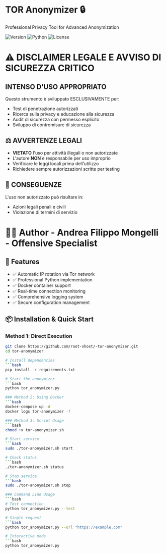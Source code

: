 # TOR Anonymizer 🔒

Professional Privacy Tool for Advanced Anonymization

![Version](https://img.shields.io/badge/version-2.0.0-blue)
![Python](https://img.shields.io/badge/python-3.8%2B-green)
![License](https://img.shields.io/badge/license-MIT-orange)

# ⚠️ DISCLAIMER LEGALE E AVVISO DI SICUREZZA CRITICO

## INTENSO D'USO APPROPRIATO
Questo strumento è sviluppato ESCLUSIVAMENTE per:
- Test di penetrazione autorizzati
- Ricerca sulla privacy e educazione alla sicurezza
- Audit di sicurezza con permesso esplicito
- Sviluppo di contromisure di sicurezza

## ⚖️ AVVERTENZE LEGALI
- **VIETATO** l'uso per attività illegali o non autorizzate
- L'autore **NON** è responsabile per uso improprio
- Verificare le leggi locali prima dell'utilizzo
- Richiedere sempre autorizzazioni scritte per testing

## 🚨 CONSEGUENZE
L'uso non autorizzato può risultare in:
- Azioni legali penali e civili
- Violazione di termini di servizio

# 👨‍💻 Author - **Andrea Filippo Mongelli** - **Offensive Specialist**

## 🚀 Features

- ✅ Automatic IP rotation via Tor network
- ✅ Professional Python implementation
- ✅ Docker container support
- ✅ Real-time connection monitoring
- ✅ Comprehensive logging system
- ✅ Secure configuration management

## 📦 Installation & Quick Start

### Method 1: Direct Execution
```bash
git clone https://github.com/root-shost/-tor-anonymizer.git
cd tor-anonymizer

# Install dependencies
```bash
pip install -r requirements.txt

# Start the anonymizer
```bash
python tor_anonymizer.py

### Method 2: Using Docker
```bash
docker-compose up -d
docker logs tor-anonymizer -f

### Method 3: Script Usage
```bash
chmod +x tor-anonymizer.sh

# Start service
```bash
sudo ./tor-anonymizer.sh start

# Check status
```bash
./tor-anonymizer.sh status

# Stop service
```bash
sudo ./tor-anonymizer.sh stop

### Command Line Usage
```bash
# Test connection
python tor_anonymizer.py --test

# Single request
```bash
python tor_anonymizer.py --url "https://example.com"

# Interactive mode
```bash
python tor_anonymizer.py


